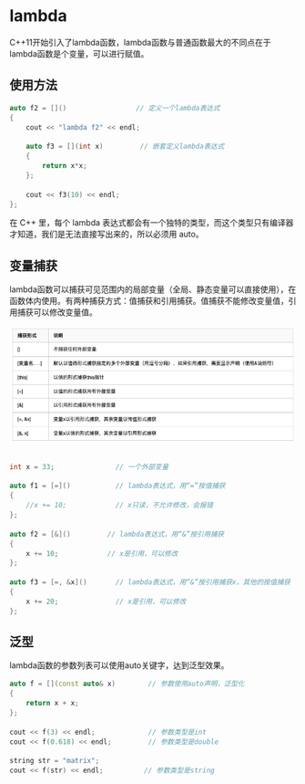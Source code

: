 # lambda

C++11开始引入了lambda函数，lambda函数与普通函数最大的不同点在于lambda函数是个变量，可以进行赋值。

## 使用方法

```c++
auto f2 = []()                 // 定义一个lambda表达式
{
    cout << "lambda f2" << endl;

    auto f3 = [](int x)         // 嵌套定义lambda表达式
    {
        return x*x;
    };

    cout << f3(10) << endl;
}; 
```

在 C++ 里，每个 lambda 表达式都会有一个独特的类型，而这个类型只有编译器才知道，我们是无法直接写出来的，所以必须用 auto。

## 变量捕获

lambda函数可以捕获可见范围内的局部变量（全局、静态变量可以直接使用），在函数体内使用。有两种捕获方式：值捕获和引用捕获。值捕获不能修改变量值，引用捕获可以修改变量值。

![](img/0019-1.png)

```c++

int x = 33;               // 一个外部变量

auto f1 = [=]()           // lambda表达式，用“=”按值捕获
{
    //x += 10;            // x只读，不允许修改，会报错
};

auto f2 = [&]()         // lambda表达式，用“&”按引用捕获
{
    x += 10;            // x是引用，可以修改
};

auto f3 = [=, &x]()       // lambda表达式，用“&”按引用捕获x，其他的按值捕获
{
    x += 20;              // x是引用，可以修改
};
```

## 泛型

lambda函数的参数列表可以使用auto关键字，达到泛型效果。

```c++
auto f = [](const auto& x)        // 参数使用auto声明，泛型化
{
    return x + x;
};

cout << f(3) << endl;             // 参数类型是int
cout << f(0.618) << endl;         // 参数类型是double

string str = "matrix";
cout << f(str) << endl;          // 参数类型是string
```

